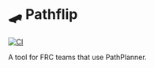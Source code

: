 # 🛹 Pathflip

[![CI](https://github.com/jonahsnider/pathflip/actions/workflows/ci.yml/badge.svg?branch=main)](https://github.com/jonahsnider/pathflip/actions/workflows/ci.yml)

A tool for FRC teams that use PathPlanner.
